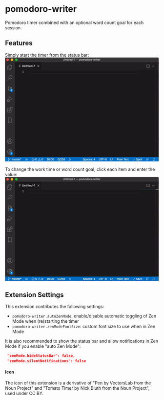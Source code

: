 # pomodoro-writer 

Pomodoro timer combined with an optional word count goal for each session.

## Features

Simply start the timer from the status bar:
![Timer and word count in status bar](images/start_timer.gif)

To change the work time or word count goal, click each item and enter the value:
![Change work time or word count goal](images/change_settings.gif)


## Extension Settings

This extension contributes the following settings:

* `pomodoro-writer.autoZenMode`: enable/disable automatic toggling of Zen Mode when (re)starting the timer
* `pomodoro-writer.zenModeFontSize`: custom font size to use when in Zen Mode

It is also recommended to show the status bar and allow notifications in Zen Mode if you enable "auto Zen Mode":
```json
 "zenMode.hideStatusBar": false,
 "zenMode.silentNotifications": false
 ```


#### Icon
The icon of this extension is a derivative of "Pen by VectorsLab from the Noun Project" and "Tomato Timer by Nick Bluth from the Noun Project", used under CC BY.
